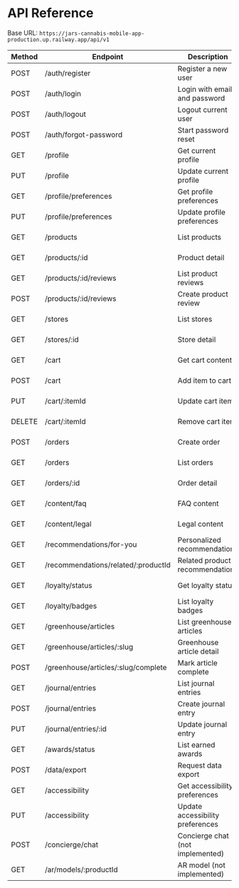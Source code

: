 # API Reference

Base URL: `https://jars-cannabis-mobile-app-production.up.railway.app/api/v1`

| Method | Endpoint                            | Description                      | Example                                                                                                |
| ------ | ----------------------------------- | -------------------------------- | ------------------------------------------------------------------------------------------------------ |
| POST   | /auth/register                      | Register a new user              | https://jars-cannabis-mobile-app-production.up.railway.app/api/v1/auth/register                        |
| POST   | /auth/login                         | Login with email and password    | https://jars-cannabis-mobile-app-production.up.railway.app/api/v1/auth/login                           |
| POST   | /auth/logout                        | Logout current user              | https://jars-cannabis-mobile-app-production.up.railway.app/api/v1/auth/logout                          |
| POST   | /auth/forgot-password               | Start password reset             | https://jars-cannabis-mobile-app-production.up.railway.app/api/v1/auth/forgot-password                 |
| GET    | /profile                            | Get current profile              | https://jars-cannabis-mobile-app-production.up.railway.app/api/v1/profile                              |
| PUT    | /profile                            | Update current profile           | https://jars-cannabis-mobile-app-production.up.railway.app/api/v1/profile                              |
| GET    | /profile/preferences                | Get profile preferences          | https://jars-cannabis-mobile-app-production.up.railway.app/api/v1/profile/preferences                  |
| PUT    | /profile/preferences                | Update profile preferences       | https://jars-cannabis-mobile-app-production.up.railway.app/api/v1/profile/preferences                  |
| GET    | /products                           | List products                    | https://jars-cannabis-mobile-app-production.up.railway.app/api/v1/products                             |
| GET    | /products/:id                       | Product detail                   | https://jars-cannabis-mobile-app-production.up.railway.app/api/v1/products/123                         |
| GET    | /products/:id/reviews               | List product reviews             | https://jars-cannabis-mobile-app-production.up.railway.app/api/v1/products/123/reviews                 |
| POST   | /products/:id/reviews               | Create product review            | https://jars-cannabis-mobile-app-production.up.railway.app/api/v1/products/123/reviews                 |
| GET    | /stores                             | List stores                      | https://jars-cannabis-mobile-app-production.up.railway.app/api/v1/stores                               |
| GET    | /stores/:id                         | Store detail                     | https://jars-cannabis-mobile-app-production.up.railway.app/api/v1/stores/1                             |
| GET    | /cart                               | Get cart contents                | https://jars-cannabis-mobile-app-production.up.railway.app/api/v1/cart                                 |
| POST   | /cart                               | Add item to cart                 | https://jars-cannabis-mobile-app-production.up.railway.app/api/v1/cart                                 |
| PUT    | /cart/:itemId                       | Update cart item                 | https://jars-cannabis-mobile-app-production.up.railway.app/api/v1/cart/1                               |
| DELETE | /cart/:itemId                       | Remove cart item                 | https://jars-cannabis-mobile-app-production.up.railway.app/api/v1/cart/1                               |
| POST   | /orders                             | Create order                     | https://jars-cannabis-mobile-app-production.up.railway.app/api/v1/orders                               |
| GET    | /orders                             | List orders                      | https://jars-cannabis-mobile-app-production.up.railway.app/api/v1/orders                               |
| GET    | /orders/:id                         | Order detail                     | https://jars-cannabis-mobile-app-production.up.railway.app/api/v1/orders/1                             |
| GET    | /content/faq                        | FAQ content                      | https://jars-cannabis-mobile-app-production.up.railway.app/api/v1/content/faq                          |
| GET    | /content/legal                      | Legal content                    | https://jars-cannabis-mobile-app-production.up.railway.app/api/v1/content/legal                        |
| GET    | /recommendations/for-you            | Personalized recommendations     | https://jars-cannabis-mobile-app-production.up.railway.app/api/v1/recommendations/for-you              |
| GET    | /recommendations/related/:productId | Related product recommendations  | https://jars-cannabis-mobile-app-production.up.railway.app/api/v1/recommendations/related/123          |
| GET    | /loyalty/status                     | Get loyalty status               | https://jars-cannabis-mobile-app-production.up.railway.app/api/v1/loyalty/status                       |
| GET    | /loyalty/badges                     | List loyalty badges              | https://jars-cannabis-mobile-app-production.up.railway.app/api/v1/loyalty/badges                       |
| GET    | /greenhouse/articles                | List greenhouse articles         | https://jars-cannabis-mobile-app-production.up.railway.app/api/v1/greenhouse/articles                  |
| GET    | /greenhouse/articles/:slug          | Greenhouse article detail        | https://jars-cannabis-mobile-app-production.up.railway.app/api/v1/greenhouse/articles/example          |
| POST   | /greenhouse/articles/:slug/complete | Mark article complete            | https://jars-cannabis-mobile-app-production.up.railway.app/api/v1/greenhouse/articles/example/complete |
| GET    | /journal/entries                    | List journal entries             | https://jars-cannabis-mobile-app-production.up.railway.app/api/v1/journal/entries                      |
| POST   | /journal/entries                    | Create journal entry             | https://jars-cannabis-mobile-app-production.up.railway.app/api/v1/journal/entries                      |
| PUT    | /journal/entries/:id                | Update journal entry             | https://jars-cannabis-mobile-app-production.up.railway.app/api/v1/journal/entries/1                    |
| GET    | /awards/status                      | List earned awards               | https://jars-cannabis-mobile-app-production.up.railway.app/api/v1/awards/status                        |
| POST   | /data/export                        | Request data export              | https://jars-cannabis-mobile-app-production.up.railway.app/api/v1/data/export                          |
| GET    | /accessibility                      | Get accessibility preferences    | https://jars-cannabis-mobile-app-production.up.railway.app/api/v1/accessibility                        |
| PUT    | /accessibility                      | Update accessibility preferences | https://jars-cannabis-mobile-app-production.up.railway.app/api/v1/accessibility                        |
| POST   | /concierge/chat                     | Concierge chat (not implemented) | https://jars-cannabis-mobile-app-production.up.railway.app/api/v1/concierge/chat                       |
| GET    | /ar/models/:productId               | AR model (not implemented)       | https://jars-cannabis-mobile-app-production.up.railway.app/api/v1/ar/models/123                        |
